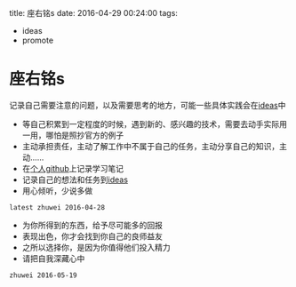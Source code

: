 title: 座右铭s
date: 2016-04-29 00:24:00
tags:
- ideas
- promote

# 座右铭s

记录自己需要注意的问题，以及需要思考的地方，可能一些具体实践会在[ideas](./ideas.md)中

* 等自己积累到一定程度的时候，遇到新的、感兴趣的技术，需要去动手实际用一用，哪怕是照抄官方的例子
* 主动承担责任，主动了解工作中不属于自己的任务，主动分享自己的知识，主动......
* 在[个人github](https://github.com/zhuwei05)上记录学习笔记
* 记录自己的想法和任务到[ideas](./ideas.md)
* 用心倾听，少说多做

`latest zhuwei 2016-04-28`

* 为你所得到的东西，给予尽可能多的回报
* 表现出色，你才会找到你自己的良师益友
* 之所以选择你，是因为你值得他们投入精力
* 请把自我深藏心中

`zhuwei 2016-05-19`